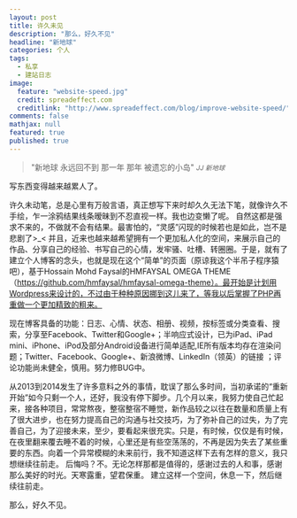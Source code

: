 ```yaml
---
layout: post
title: 许久未见
description: "那么，好久不见"
headline: "新地球"
categories: 个人
tags: 
  - 私享
  - 建站日志
image: 
  feature: "website-speed.jpg"
  credit: spreadeffect.com
  creditlink: "http://www.spreadeffect.com/blog/improve-website-speed/"
comments: false
mathjax: null
featured: true
published: true
---
```


>&quot;新地球 永远回不到 那一年 那年 被遗忘的小岛&quot;
><small><cite title="JJ 新地球">JJ 新地球</cite></small>

写东西变得越来越累人了。
  
许久未动笔，总是心里有万般言语，真正想写下来时却久久无法下笔，就像许久不手绘，乍一涂鸦结果线条暧昧到不忍直视一样。我也边变懒了呢。
自然这都是强求不来的，不做就不会有结果。最害怕的，“灵感”闪现的时候若也是如此，岂不是悲剧了>_<
并且，近来也越来越希望拥有一个更加私人化的空间，来展示自己的作品、分享自己的经验、书写自己的心情，发牢骚、吐槽、转圈圈。于是，就有了建立个人博客的念头，也就是现在这个“简单”的页面（原谅我这个半吊子程序猿吧），基于Hossain Mohd Faysal的HMFAYSAL OMEGA THEME（https://github.com/hmfaysal/hmfaysal-omega-theme）。最开始是计划用Wordpress来设计的，不过由于种种原因挪到这儿来了，等我以后掌握了PHP再重做一个更加精致的粗来。
  
现在博客具备的功能：日志、心情、状态、相册、视频，按标签或分类查看、搜索，分享至Facebook、Twitter和Google+；半响应式设计，已为iPad、iPad mini、iPhone、iPod及部分Android设备进行简单适配,IE所有版本均存在渲染问题；Twitter、Facebook、Google+、新浪微博、LinkedIn（领英）的链接 ；评论功能尚未健全，慎用。努力修BUG中。
  
从2013到2014发生了许多意料之外的事情，耽误了那么多时间，当初承诺的“重新开始”如今只剩一个人，还好，我没有停下脚步。几个月以来，我努力使自己忙起来，接各种项目，常常熬夜，整宿整宿不睡觉，新作品较之以往在数量和质量上有了很大进步，也在努力提高自己的沟通与社交技巧，为了弥补自己的过失，为了完善自己，为了迎接未来，至少，要看起来很充实。只是，有时候，仅仅是有时候，在夜里翻来覆去睡不着的时候，心里还是有些空荡荡的，不再是因为失去了某些重要的东西。向着一个异常模糊的未来前行，我不知道这样下去有怎样的意义，我只想继续往前走。
后悔吗？不。无论怎样那都是值得的，感谢过去的人和事，感谢那么美好的时光。天寒露重，望君保重。
建立这样一个空间，休息一下，然后继续往前走。
  
那么，好久不见。
